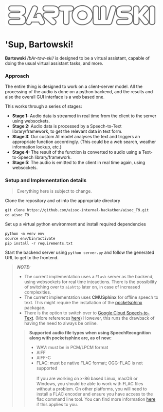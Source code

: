 ![bartowski.png](assets/bartowski.png)

# 'Sup, Bartowski!

**Bartowski** */bAr-tow-ski/* is designed to be a virtual assistant, capable of doing the usual virtual assistant tasks, and more.


### Approach
The entire thing is designed to work on a client-server model. All the processing of the audio is done on a python backend, and the results and also the overall GUI interface is a web based one.

This works through a series of stages:
- **Stage 1:** Audio data is streamed in real time from the client to the server using websockets.
- **Stage 2:** Audio data is processed by a Speech-to-Text library/framework, to get the relevant data in text form.
- **Stage 3:** Our custom AI model analyses the text and triggers an appropriate function accordingly. (This could be a web search, weather information lookup, etc.)
- **Stage 4:** The result of the function is converted to audio using a Text-to-Speech library/framework.
- **Stage 5:** The audio is emitted to the client in real time again, using websockets. 


### Setup and Implementation details
> Everything here is subject to change.

Clone the repository and `cd` into the appropriate directory
```shell
git clone https://github.com/aisoc-internal-hackathon/aisoc_T9.git
cd aisoc_T9
```

Set up a virtual python environment and install required dependencies
```shell
python -m venv env
source env/bin/activate
pip install -r requirements.txt
```

Start the backend server using `python server.py` and follow the generated URL to get to the frontend.

> ***NOTE:*** 
> - The current implementation uses a `Flask` server as the backend, using websockets for real time inteactions. There is the possibility of switching over to `aiohttp` later on, in case of increased complexities.
> - The current implementation uses **CMUSphinx** for offline speech to text. This might require the installation of the [pocketsphinx](https://cmusphinx.github.io/wiki/download/) packagae.
> - There is the option to switch over to [Google Cloud Speech-to-Text](https://cloud.google.com/speech-to-text/v2/docs/streaming-recognize). (More references [here](https://github.com/saharmor/realtime-transcription-playground/blob/main/backend/demo_web_app.py)) However, this runs the drawback of having the need to always be online.
>> **Supported audio file types when using SpeechRecognition along with pocketsphinx are, as of now:**
>> - WAV: must be in PCM/LPCM format
>> - AIFF
>> - AIFF-C
>> - FLAC: must be native FLAC format; OGG-FLAC is not supported
>> </br></br> If you are working on x-86 based Linux, macOS or Windows, you should be able to work with FLAC files without a problem. On other platforms, you will need to install a FLAC encoder and ensure you have access to the flac command line tool. You can find more information [here](https://xiph.org/flac/) if this applies to you.
